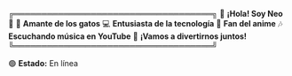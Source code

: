 ╔════════════════════════════════════╗
🌟 **¡Hola! Soy Neo** 🌟
🐾 **Amante de los gatos**
💻 **Entusiasta de la tecnología**
🎌 **Fan del anime**
🎶 **Escuchando música en YouTube**
🌸 **¡Vamos a divertirnos juntos!**
╚════════════════════════════════════╝

🟢 **Estado:** En línea
